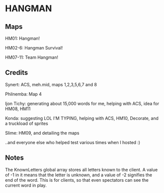 # HANGMAN

## Maps
HM01: Hangman!

HM02-6: Hangman Survival!

HM07-11: Team Hangman!

## Credits

Synert: ACS, meh.mid, maps 1,2,3,5,6,7 and 8

Philnemba: Map 4

Ijon Tichy: generating about 15,000 words for me, helping with ACS, idea for HM08, HM11

Konda: suggesting LOL I'M TYPING, helping with ACS, HM10, Decorate, and a truckload of sprites

Slime: HM09, and detailing the maps

..and everyone else who helped test various times when I hosted :)


## Notes

The KnownLetters global array stores all letters known to the client. A value of -1 in it means that the letter is unknown, and a value of -2 signifies the end of the word.
This is for clients, so that even spectators can see the current word in play.
